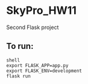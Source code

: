 # SkyPro_HW11
Second Flask project

## To run:

```
shell
export FLASK_APP=app.py
export FLASK_ENV=development
flask run
```
